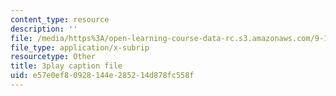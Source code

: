 ```yaml
---
content_type: resource
description: ''
file: /media/https%3A/open-learning-course-data-rc.s3.amazonaws.com/9-14-brain-structure-and-its-origins-spring-2014/e57e0ef80928144e285214d878fc558f_555128.srt
file_type: application/x-subrip
resourcetype: Other
title: 3play caption file
uid: e57e0ef8-0928-144e-2852-14d878fc558f
---
```

